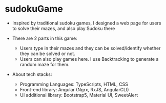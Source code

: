 # sudokuGame
- Inspired by traditional sudoku games, I designed a web page for users to solve their mazes, and also play Sudoku there
- There are 2 parts in this game: 
  - Users type in their mazes and they can be solved/identify whether they can be solved or not.
  - Users can also play games here. I use Backtracking to generate a random maze for them.

- About tech stacks:
  - Programming Languages: TypeScripts, HTML, CSS
  - Front-end library: Angular (Ngrx, RxJS, AngularCLI)
  - UI additional library: Bootstrap5, Material UI, SweetAlert 
    
